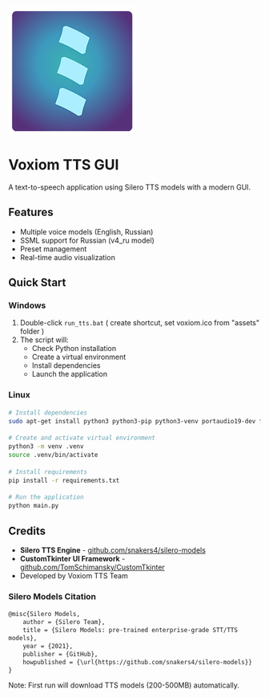 <img src="./assets/voxiom256.png" alt="Alt" width="256" height="256">

# Voxiom TTS GUI

A text-to-speech application using Silero TTS models with a modern GUI.

## Features
- Multiple voice models (English, Russian)
- SSML support for Russian (v4_ru model)
- Preset management
- Real-time audio visualization

## Quick Start

### Windows
1. Double-click `run_tts.bat` ( create shortcut, set voxiom.ico from "assets" folder )
2. The script will:
   - Check Python installation
   - Create a virtual environment
   - Install dependencies
   - Launch the application

### Linux
```bash
# Install dependencies
sudo apt-get install python3 python3-pip python3-venv portaudio19-dev ffmpeg

# Create and activate virtual environment
python3 -m venv .venv
source .venv/bin/activate

# Install requirements
pip install -r requirements.txt

# Run the application
python main.py
```

## Credits
- **Silero TTS Engine** - [github.com/snakers4/silero-models](https://github.com/snakers4/silero-models)
- **CustomTkinter UI Framework** - [github.com/TomSchimansky/CustomTkinter](https://github.com/TomSchimansky/CustomTkinter)
- Developed by Voxiom TTS Team

### Silero Models Citation
```
@misc{Silero Models,
    author = {Silero Team},
    title = {Silero Models: pre-trained enterprise-grade STT/TTS models},
    year = {2021},
    publisher = {GitHub},
    howpublished = {\url{https://github.com/snakers4/silero-models}}
}
```

Note: First run will download TTS models (200-500MB) automatically.
